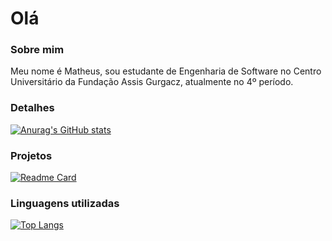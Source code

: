 # Olá

### Sobre mim 
Meu nome é Matheus, sou estudante de Engenharia de Software no Centro Universitário da Fundação Assis Gurgacz, atualmente no 4º período. 

### Detalhes

[![Anurag's GitHub stats](https://github-readme-stats.vercel.app/api?username=eimatheusinho&show_icons=true&theme=dark)](httpsgithub.com/anuraghazra/github-readme-stats)

### Projetos

[![Readme Card](https://github-readme-stats.vercel.app/api/pin/?username=eimatheusinho&repo=nlw-10-copa&theme=dark)](https://github.com/anuraghazra/github-readme-stats)

### Linguagens utilizadas

[![Top Langs](https://github-readme-stats.vercel.app/api/top-langs/?username=eimatheusinho&layout=compact)](httpsgithub.comanuraghazragithub-readme-stats)

